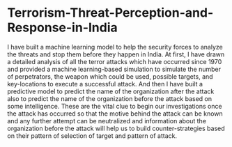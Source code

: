 # Terrorism-Threat-Perception-and-Response-in-India
I have built a machine learning model to help the security forces to analyze the threats and stop them before they happen in India. At first, I have drawn a detailed analysis of all the terror attacks which have occurred since 1970 and provided a machine learning-based simulation to simulate the number of perpetrators, the weapon which could be used, possible targets, and key-locations to execute a successful attack. And then I have built a predictive model to predict the name of the organization after the attack also to predict the name of the organization before the attack based on some intelligence. These are the vital clue to begin our investigations once the attack has occurred so that the motive behind the attack can be known and any further attempt can be neutralized and information about the organization before the attack will help us to build counter-strategies based on their pattern of selection of target and pattern of attack.
